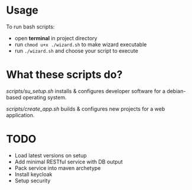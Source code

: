 # Usage
To run bash scripts:
* open **terminal** in project directory
* run `chmod u+x ./wizard.sh` to make wizard executable
* run `./wizard.sh` and choose your script to execute

# What these scripts do?
*scripts/su_setup.sh* installs & configures developer software for a debian-based operating system.

*scripts/create_app.sh* builds & configures new projects for a web application.


# TODO
* Load latest versions on setup
* Add minimal RESTful service with DB output
* Pack service into maven archetype
* Install keycloak
* Setup security